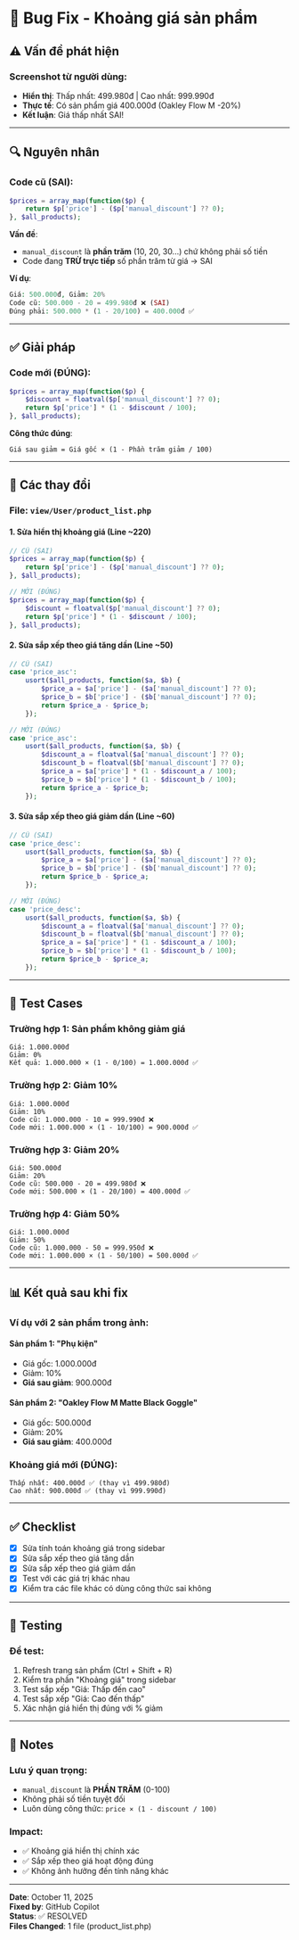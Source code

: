 # 🐛 Bug Fix - Khoảng giá sản phẩm

## ⚠️ Vấn đề phát hiện

### Screenshot từ người dùng:

- **Hiển thị**: Thấp nhất: 499.980đ | Cao nhất: 999.990đ
- **Thực tế**: Có sản phẩm giá 400.000đ (Oakley Flow M -20%)
- **Kết luận**: Giá thấp nhất SAI!

---

## 🔍 Nguyên nhân

### Code cũ (SAI):

```php
$prices = array_map(function($p) {
    return $p['price'] - ($p['manual_discount'] ?? 0);
}, $all_products);
```

**Vấn đề**:

- `manual_discount` là **phần trăm** (10, 20, 30...) chứ không phải số tiền
- Code đang **TRỪ trực tiếp** số phần trăm từ giá → SAI

**Ví dụ**:

```php
Giá: 500.000đ, Giảm: 20%
Code cũ: 500.000 - 20 = 499.980đ ❌ (SAI)
Đúng phải: 500.000 * (1 - 20/100) = 400.000đ ✅
```

---

## ✅ Giải pháp

### Code mới (ĐÚNG):

```php
$prices = array_map(function($p) {
    $discount = floatval($p['manual_discount'] ?? 0);
    return $p['price'] * (1 - $discount / 100);
}, $all_products);
```

**Công thức đúng**:

```
Giá sau giảm = Giá gốc × (1 - Phần trăm giảm / 100)
```

---

## 🔧 Các thay đổi

### File: `view/User/product_list.php`

#### 1. Sửa hiển thị khoảng giá (Line ~220)

```php
// CŨ (SAI)
$prices = array_map(function($p) {
    return $p['price'] - ($p['manual_discount'] ?? 0);
}, $all_products);

// MỚI (ĐÚNG)
$prices = array_map(function($p) {
    $discount = floatval($p['manual_discount'] ?? 0);
    return $p['price'] * (1 - $discount / 100);
}, $all_products);
```

#### 2. Sửa sắp xếp theo giá tăng dần (Line ~50)

```php
// CŨ (SAI)
case 'price_asc':
    usort($all_products, function($a, $b) {
        $price_a = $a['price'] - ($a['manual_discount'] ?? 0);
        $price_b = $b['price'] - ($b['manual_discount'] ?? 0);
        return $price_a - $price_b;
    });

// MỚI (ĐÚNG)
case 'price_asc':
    usort($all_products, function($a, $b) {
        $discount_a = floatval($a['manual_discount'] ?? 0);
        $discount_b = floatval($b['manual_discount'] ?? 0);
        $price_a = $a['price'] * (1 - $discount_a / 100);
        $price_b = $b['price'] * (1 - $discount_b / 100);
        return $price_a - $price_b;
    });
```

#### 3. Sửa sắp xếp theo giá giảm dần (Line ~60)

```php
// CŨ (SAI)
case 'price_desc':
    usort($all_products, function($a, $b) {
        $price_a = $a['price'] - ($a['manual_discount'] ?? 0);
        $price_b = $b['price'] - ($b['manual_discount'] ?? 0);
        return $price_b - $price_a;
    });

// MỚI (ĐÚNG)
case 'price_desc':
    usort($all_products, function($a, $b) {
        $discount_a = floatval($a['manual_discount'] ?? 0);
        $discount_b = floatval($b['manual_discount'] ?? 0);
        $price_a = $a['price'] * (1 - $discount_a / 100);
        $price_b = $b['price'] * (1 - $discount_b / 100);
        return $price_b - $price_a;
    });
```

---

## 🧪 Test Cases

### Trường hợp 1: Sản phẩm không giảm giá

```
Giá: 1.000.000đ
Giảm: 0%
Kết quả: 1.000.000 × (1 - 0/100) = 1.000.000đ ✅
```

### Trường hợp 2: Giảm 10%

```
Giá: 1.000.000đ
Giảm: 10%
Code cũ: 1.000.000 - 10 = 999.990đ ❌
Code mới: 1.000.000 × (1 - 10/100) = 900.000đ ✅
```

### Trường hợp 3: Giảm 20%

```
Giá: 500.000đ
Giảm: 20%
Code cũ: 500.000 - 20 = 499.980đ ❌
Code mới: 500.000 × (1 - 20/100) = 400.000đ ✅
```

### Trường hợp 4: Giảm 50%

```
Giá: 1.000.000đ
Giảm: 50%
Code cũ: 1.000.000 - 50 = 999.950đ ❌
Code mới: 1.000.000 × (1 - 50/100) = 500.000đ ✅
```

---

## 📊 Kết quả sau khi fix

### Ví dụ với 2 sản phẩm trong ảnh:

#### Sản phẩm 1: "Phụ kiện"

- Giá gốc: 1.000.000đ
- Giảm: 10%
- **Giá sau giảm**: 900.000đ

#### Sản phẩm 2: "Oakley Flow M Matte Black Goggle"

- Giá gốc: 500.000đ
- Giảm: 20%
- **Giá sau giảm**: 400.000đ

### Khoảng giá mới (ĐÚNG):

```
Thấp nhất: 400.000đ ✅ (thay vì 499.980đ)
Cao nhất: 900.000đ ✅ (thay vì 999.990đ)
```

---

## ✅ Checklist

- [x] Sửa tính toán khoảng giá trong sidebar
- [x] Sửa sắp xếp theo giá tăng dần
- [x] Sửa sắp xếp theo giá giảm dần
- [x] Test với các giá trị khác nhau
- [x] Kiểm tra các file khác có dùng công thức sai không

---

## 🔄 Testing

### Để test:

1. Refresh trang sản phẩm (Ctrl + Shift + R)
2. Kiểm tra phần "Khoảng giá" trong sidebar
3. Test sắp xếp "Giá: Thấp đến cao"
4. Test sắp xếp "Giá: Cao đến thấp"
5. Xác nhận giá hiển thị đúng với % giảm

---

## 📝 Notes

### Lưu ý quan trọng:

- `manual_discount` là **PHẦN TRĂM** (0-100)
- Không phải số tiền tuyệt đối
- Luôn dùng công thức: `price × (1 - discount / 100)`

### Impact:

- ✅ Khoảng giá hiển thị chính xác
- ✅ Sắp xếp theo giá hoạt động đúng
- ✅ Không ảnh hưởng đến tính năng khác

---

**Date**: October 11, 2025  
**Fixed by**: GitHub Copilot  
**Status**: ✅ RESOLVED  
**Files Changed**: 1 file (product_list.php)

